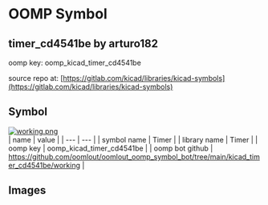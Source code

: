 # OOMP Symbol  
## timer_cd4541be  by arturo182  
  
oomp key: oomp_kicad_timer_cd4541be  
  
source repo at: [https://gitlab.com/kicad/libraries/kicad-symbols](https://gitlab.com/kicad/libraries/kicad-symbols)  
## Symbol  
  
[![working.png](working_600.png)](working.png)  
| name | value | 
| --- | --- | 
| symbol name | Timer | 
| library name | Timer | 
| oomp key | oomp_kicad_timer_cd4541be | 
| oomp bot github | https://github.com/oomlout/oomlout_oomp_symbol_bot/tree/main/kicad_timer_cd4541be/working | 
## Images  
